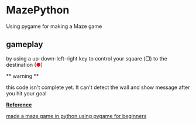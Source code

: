 # MazePython
Using pygame for making a Maze game 

## gameplay
by using a up-down-left-right key to control your square (<font color="black">□</font>) to the destination (<font color="red">●</font>)

** warning **

this code isn't complete yet. It can't detect the wall and show message after you hit your goal

<u> **Reference** </u>

<a href="https://www.youtube.com/watch?v=XkSFveHx18g" target = "_blank" rel="noopener noreferrer" >made a maze game in python using pygame for beginners</a>